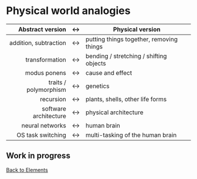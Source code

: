 # Physical world analogies

|      Abstract version |  ↔   | Physical version                         |
| --------------------: | :--: | ---------------------------------------- |
| addition, subtraction |  ↔   | putting things together, removing things |
|        transformation |  ↔   | bending / stretching / shifting objects  |
|          modus ponens |  ↔   | cause and effect                         |
| traits / polymorphism |  ↔   | genetics                                 |
|             recursion |  ↔   | plants, shells, other life forms         |
| software architecture |  ↔   | physical architecture                    |
|       neural networks |  ↔   | human brain                              |
|      OS task switching|  ↔   | multi-tasking of the human brain         |

## Work in progress

[Back to Elements](README.md#connections-to-the-physical-world)
